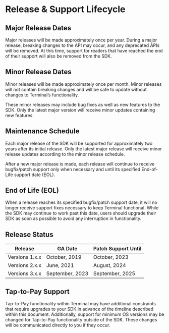 # Release & Support Lifecycle

## Major Release Dates
Major releases will be made approximately once per year. During a major
release, breaking changes to the API may occur, and any deprecated APIs
will be removed. At this time, support for readers that have reached the
end of their support will also be removed from the SDK.

## Minor Release Dates
Minor releases will be made approximately once per month. Minor releases
will not contain breaking changes and will be safe to update without changes
to Terminal’s functionality.

These minor releases may include bug fixes as well as new features to the
SDK. Only the latest major version will receive minor updates containing
new features.

## Maintenance Schedule
Each major release of the SDK will be supported for approximately two years
after its initial release. Only the latest major release will receive minor
release updates according to the minor release schedule.

After a new major release is made, each release will continue to receive
bugfix/patch support only when necessary and until its specified End-of-Life
support date (EOL).

## End of Life (EOL)
When a release reaches its specified bugfix/patch support date, it will
no longer receive support fixes necessary to keep Terminal functional.
While the SDK may continue to work past this date, users should upgrade
their SDK as soon as possible to avoid any interruption in functionality.

## Release Status

| Release          | GA Date           | Patch Support Until |
|------------------|-------------------|---------------------|
| Versions 1.x.x   | October, 2019     | October, 2023       |
| Versions 2.x.x   | June, 2021        | August, 2024        |
| Versions 3.x.x   | September, 2023   | September, 2025     |

## Tap-to-Pay Support

Tap-to-Pay functionality within Terminal may have additional constraints
that require upgrades to your SDK in advance of the timeline described within
this document. Additionally, support for minimum OS versions may be changed
for Tap-to-Pay functionality outside of the SDK. These changes will be
communicated directly to you if they occur.
